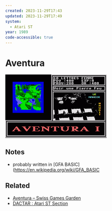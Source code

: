 ```yaml
---
created: 2023-11-29T17:43
updated: 2023-11-29T17:49
system:
  - Atari ST
year: 1989
code-accessible: true
---
```

# Aventura
![](assets/screenshot_of_aventura.png)

## Notes
- probably written in [GFA BASIC](https://en.wikipedia.org/wiki/GFA_BASIC

## Related
- [Aventura – Swiss Games Garden](https://swissgames.garden/games/aventura-i-le-manoir-maudit)
- [DACTAR : Atari ST Section](http://www.dactar.ch/st/)